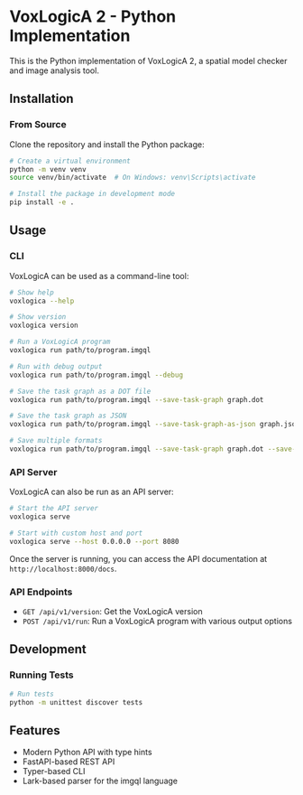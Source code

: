 # VoxLogicA 2 - Python Implementation

This is the Python implementation of VoxLogicA 2, a spatial model checker and image analysis tool.

## Installation

### From Source

Clone the repository and install the Python package:

```bash
# Create a virtual environment
python -m venv venv
source venv/bin/activate  # On Windows: venv\Scripts\activate

# Install the package in development mode
pip install -e .
```

## Usage

### CLI

VoxLogicA can be used as a command-line tool:

```bash
# Show help
voxlogica --help

# Show version
voxlogica version

# Run a VoxLogicA program
voxlogica run path/to/program.imgql

# Run with debug output
voxlogica run path/to/program.imgql --debug

# Save the task graph as a DOT file
voxlogica run path/to/program.imgql --save-task-graph graph.dot

# Save the task graph as JSON
voxlogica run path/to/program.imgql --save-task-graph-as-json graph.json

# Save multiple formats
voxlogica run path/to/program.imgql --save-task-graph graph.dot --save-task-graph-as-json graph.json
```

### API Server

VoxLogicA can also be run as an API server:

```bash
# Start the API server
voxlogica serve

# Start with custom host and port
voxlogica serve --host 0.0.0.0 --port 8080
```

Once the server is running, you can access the API documentation at `http://localhost:8000/docs`.

### API Endpoints

- `GET /api/v1/version`: Get the VoxLogicA version
- `POST /api/v1/run`: Run a VoxLogicA program with various output options

## Development

### Running Tests

```bash
# Run tests
python -m unittest discover tests
```

## Features

- Modern Python API with type hints
- FastAPI-based REST API
- Typer-based CLI
- Lark-based parser for the imgql language
